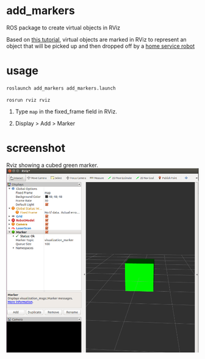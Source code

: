 # add_markers
ROS package to create virtual objects in RViz

Based on [this tutorial](http://wiki.ros.org/rviz/Tutorials/Markers%3A%20Basic%20Shapes), virtual objects are marked in RViz to represent an object that will be picked up and then dropped off by a [home service robot](https://github.com/danibyay/home_service_robot)

# usage

`roslaunch add_markers add_markers.launch`

`rosrun rviz rviz`

1. Type `map` in the fixed_frame field in RViz.

2. Display > Add > Marker

# screenshot
Rviz showing a cubed green marker.
![](ref_images/marker.png)
